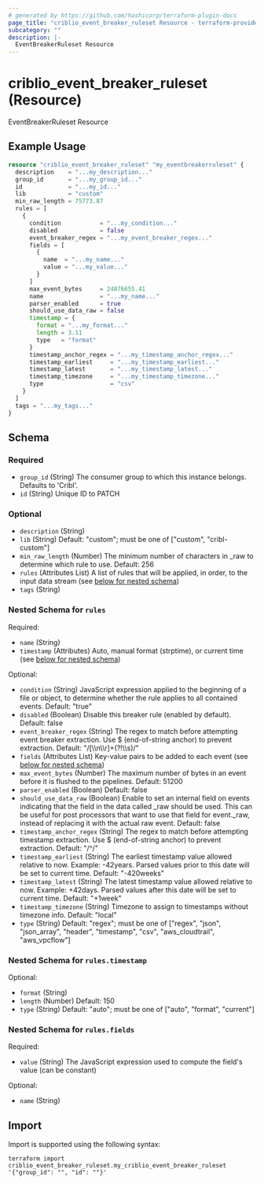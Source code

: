```yaml
---
# generated by https://github.com/hashicorp/terraform-plugin-docs
page_title: "criblio_event_breaker_ruleset Resource - terraform-provider-criblio"
subcategory: ""
description: |-
  EventBreakerRuleset Resource
---
```


# criblio_event_breaker_ruleset (Resource)

EventBreakerRuleset Resource

## Example Usage

```terraform
resource "criblio_event_breaker_ruleset" "my_eventbreakerruleset" {
  description    = "...my_description..."
  group_id       = "...my_group_id..."
  id             = "...my_id..."
  lib            = "custom"
  min_raw_length = 75773.87
  rules = [
    {
      condition           = "...my_condition..."
      disabled            = false
      event_breaker_regex = "...my_event_breaker_regex..."
      fields = [
        {
          name  = "...my_name..."
          value = "...my_value..."
        }
      ]
      max_event_bytes     = 24876655.41
      name                = "...my_name..."
      parser_enabled      = true
      should_use_data_raw = false
      timestamp = {
        format = "...my_format..."
        length = 3.11
        type   = "format"
      }
      timestamp_anchor_regex = "...my_timestamp_anchor_regex..."
      timestamp_earliest     = "...my_timestamp_earliest..."
      timestamp_latest       = "...my_timestamp_latest..."
      timestamp_timezone     = "...my_timestamp_timezone..."
      type                   = "csv"
    }
  ]
  tags = "...my_tags..."
}
```

<!-- schema generated by tfplugindocs -->
## Schema

### Required

- `group_id` (String) The consumer group to which this instance belongs. Defaults to 'Cribl'.
- `id` (String) Unique ID to PATCH

### Optional

- `description` (String)
- `lib` (String) Default: "custom"; must be one of ["custom", "cribl-custom"]
- `min_raw_length` (Number) The  minimum number of characters in _raw to determine which rule to use. Default: 256
- `rules` (Attributes List) A list of rules that will be applied, in order, to the input data stream (see [below for nested schema](#nestedatt--rules))
- `tags` (String)

<a id="nestedatt--rules"></a>
### Nested Schema for `rules`

Required:

- `name` (String)
- `timestamp` (Attributes) Auto, manual format (strptime), or current time (see [below for nested schema](#nestedatt--rules--timestamp))

Optional:

- `condition` (String) JavaScript expression applied to the beginning of a file or object, to determine whether the rule applies to all contained events. Default: "true"
- `disabled` (Boolean) Disable this breaker rule (enabled by default). Default: false
- `event_breaker_regex` (String) The regex to match before attempting event breaker extraction. Use $ (end-of-string anchor) to prevent extraction. Default: "/[\\\\n\\\\r]+(?!\\\\s)/"
- `fields` (Attributes List) Key-value pairs to be added to each event (see [below for nested schema](#nestedatt--rules--fields))
- `max_event_bytes` (Number) The maximum number of bytes in an event before it is flushed to the pipelines. Default: 51200
- `parser_enabled` (Boolean) Default: false
- `should_use_data_raw` (Boolean) Enable to set an internal field on events indicating that the field in the data called _raw should be used. This can be useful for post processors that want to use that field for event._raw, instead of replacing it with the actual raw event. Default: false
- `timestamp_anchor_regex` (String) The regex to match before attempting timestamp extraction. Use $ (end-of-string anchor) to prevent extraction. Default: "/^/"
- `timestamp_earliest` (String) The earliest timestamp value allowed relative to now. Example: -42years. Parsed values prior to this date will be set to current time. Default: "-420weeks"
- `timestamp_latest` (String) The latest timestamp value allowed relative to now. Example: +42days. Parsed values after this date will be set to current time. Default: "+1week"
- `timestamp_timezone` (String) Timezone to assign to timestamps without timezone info. Default: "local"
- `type` (String) Default: "regex"; must be one of ["regex", "json", "json_array", "header", "timestamp", "csv", "aws_cloudtrail", "aws_vpcflow"]

<a id="nestedatt--rules--timestamp"></a>
### Nested Schema for `rules.timestamp`

Optional:

- `format` (String)
- `length` (Number) Default: 150
- `type` (String) Default: "auto"; must be one of ["auto", "format", "current"]


<a id="nestedatt--rules--fields"></a>
### Nested Schema for `rules.fields`

Required:

- `value` (String) The JavaScript expression used to compute the field's value (can be constant)

Optional:

- `name` (String)

## Import

Import is supported using the following syntax:

```shell
terraform import criblio_event_breaker_ruleset.my_criblio_event_breaker_ruleset '{"group_id": "", "id": ""}'
```
